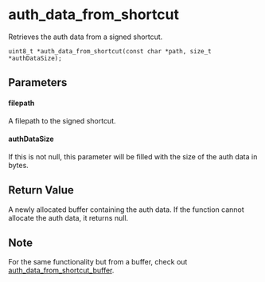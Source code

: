 # auth_data_from_shortcut
Retrieves the auth data from a signed shortcut.

`uint8_t *auth_data_from_shortcut(const char *path, size_t *authDataSize);`

## Parameters

#### filepath

A filepath to the signed shortcut.

#### authDataSize

If this is not null, this parameter will be filled with the size of the auth data in bytes.

## Return Value

A newly allocated buffer containing the auth data. If the function cannot allocate the auth data, it returns null.

## Note

For the same functionality but from a buffer, check out [auth_data_from_shortcut_buffer](auth_data_from_shortcut_buffer.md).